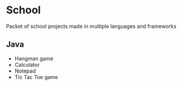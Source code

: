 # School
Packet of school projects made in multiple languages and frameworks

## Java
<ul>
<li> Hangman game
<li> Calculator
<li> Notepad
<li> Tic Tac Toe game
</ul>
